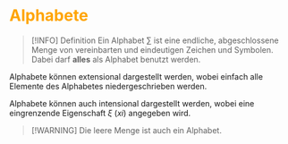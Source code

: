 # <font color = "orange">Alphabete</font>
>[!INFO] Definition
>Ein Alphabet $\sum$ ist eine endliche, abgeschlossene Menge von vereinbarten und eindeutigen Zeichen und Symbolen. Dabei darf **alles** als Alphabet benutzt werden.


Alphabete können extensional dargestellt werden, wobei einfach alle Elemente des Alphabetes niedergeschrieben werden.

Alphabete können auch intensional dargestellt werden, wobei eine eingrenzende Eigenschaft $\xi$ (*xi*) angegeben wird.

>[!WARNING] Die leere Menge ist auch ein Alphabet.


